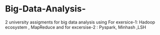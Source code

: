 # Big-Data-Analysis-
2 university assigments for big data analysis using For exersice-1: Hadoop ecosystem , MapReduce and for excersise-2 : Pyspark, Minhash ,LSH
